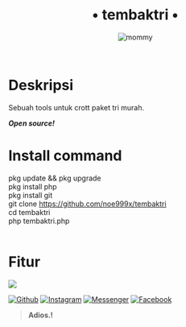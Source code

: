 <div align="center">
<h1>• tembaktri •</h1>
	<img src="https://media.tenor.com/tHrhZhnbhVEAAAAC/nancy-momoland.gif" alt="mommy"/>
</p>
	<br>
</div>

# Deskripsi 
Sebuah tools untuk crott paket tri murah.

<b><i>Open source!</b></i>

# Install command
pkg update && pkg upgrade<br>
pkg install php<br>
pkg install git<br>
git clone https://github.com/noe999x/tembaktri<br>
cd tembaktri<br>
php tembaktri.php<br><br>

# Fitur
<img src="https://github.com/noe999x/tembaktri/blob/main/IMG_20221017_131710.jpg">

[![Github](https://img.shields.io/badge/Github-noe999x-green?style=for-the-badge&logo=github)](https://github.com/noe999x)
[![Instagram](https://img.shields.io/badge/Instagram-noe999x-yellow?style=for-the-badge&logo=instagram)](https://www.instagram.com/bagaseka_apr)
[![Messenger](https://img.shields.io/badge/Massenger-Me-blue?style=for-the-badge&logo=messenger)](https://m.me/bagasekaapr)
[![Facebook](https://img.shields.io/badge/Facebook-noe999x-red?style=for-the-badge&logo=facebook)](https://m.facebook.com/noe999x)
> <b>Adios.!</b>
